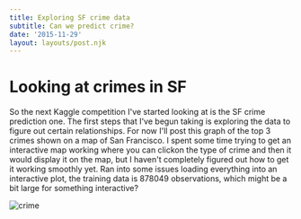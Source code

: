 ```yaml
---
title: Exploring SF crime data
subtitle: Can we predict crime?
date: '2015-11-29'
layout: layouts/post.njk
---
```


# Looking at crimes in SF

So the next Kaggle competition I've started looking at is the SF crime
prediction one. The first steps that I've begun taking is exploring the data
to figure out certain relationships. For now I'll post this graph of the top 3
crimes shown on a map of San Francisco. I spent some time trying to get an
interactive map working where you can clickon the type of crime and then it
would display it on the map, but I haven't completely figured out how to get
it working smoothly yet. Ran into some issues loading everything into an
interactive plot, the training data is 878049 observations, which might be a
bit large for something interactive?

![crime][2]

[2]: figures/topcrime.png
